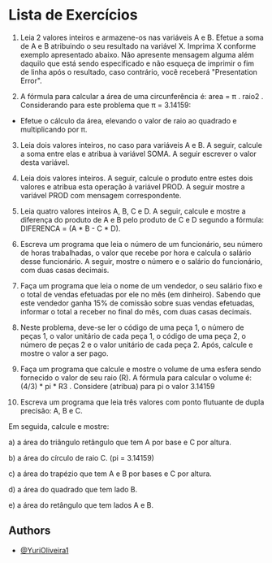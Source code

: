 
# Lista de Exercícios

1. Leia 2 valores inteiros e armazene-os nas variáveis A e B. Efetue a soma
de A e B atribuindo o seu resultado na variável X. Imprima X conforme exemplo
apresentado abaixo. Não apresente mensagem alguma além daquilo que está sendo
especificado e não esqueça de imprimir o fim de linha após o resultado, caso contrário,
você receberá "Presentation Error".


2. A fórmula para calcular a área de uma circunferência é: area = π . raio2
. Considerando
para este problema que π = 3.14159:
- Efetue o cálculo da área, elevando o valor de raio ao quadrado e multiplicando por π.


3) Leia dois valores inteiros, no caso para variáveis A e B. A seguir, calcule a soma entre elas
e atribua à variável SOMA. A seguir escrever o valor desta variável.


4) Leia dois valores inteiros. A seguir, calcule o produto entre estes dois valores e atribua
esta operação à variável PROD. A seguir mostre a variável PROD com mensagem
correspondente.


5) Leia quatro valores inteiros A, B, C e D. A seguir, calcule e mostre a diferença do produto
de A e B pelo produto de C e D segundo a fórmula: DIFERENCA = (A * B - C * D).


6) Escreva um programa que leia o número de um funcionário, seu número de horas
trabalhadas, o valor que recebe por hora e calcula o salário desse funcionário. A seguir,
mostre o número e o salário do funcionário, com duas casas decimais.


7) Faça um programa que leia o nome de um vendedor, o seu salário fixo e o total de vendas
efetuadas por ele no mês (em dinheiro). Sabendo que este vendedor ganha 15% de
comissão sobre suas vendas efetuadas, informar o total a receber no final do mês, com
duas casas decimais.


8) Neste problema, deve-se ler o código de uma peça 1, o número de peças 1, o valor
unitário de cada peça 1, o código de uma peça 2, o número de peças 2 e o valor unitário de
cada peça 2. Após, calcule e mostre o valor a ser pago.


9) Faça um programa que calcule e mostre o volume de uma esfera sendo fornecido o valor
de seu raio (R). A fórmula para calcular o volume é: (4/3) * pi * R3
. Considere (atribua) para
pi o valor 3.14159


10) Escreva um programa que leia três valores com ponto flutuante de dupla precisão: A,
B e C.

Em seguida, calcule e mostre:

a) a área do triângulo retângulo que tem A por base e C por altura.

b) a área do círculo de raio C. (pi = 3.14159)

c) a área do trapézio que tem A e B por bases e C por altura.

d) a área do quadrado que tem lado B.

e) a área do retângulo que tem lados A e B.



## Authors

- [@YuriOliveira1](https://github.com/YuriOliveira1)

